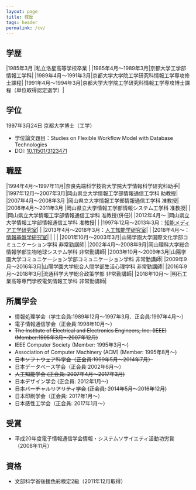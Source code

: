```yaml
---
layout: page
title: 経歴
tags: header
permalink: /cv/
---
```

## 学歴

|1985年3月          |私立洛星高等学校卒業   |
|1985年4月〜1989年3月|京都大学工学部情報工学科|
|1989年4月〜1991年3月|京都大学大学院工学研究科情報工学専攻修士課程|
|1991年4月〜1994年3月|京都大学大学院工学研究科情報工学専攻博士課程（単位取得認定退学）|

## 学位

1997年3月24日 京都大学博士（工学）

- 学位論文題目：Studies on Flexible Workflow Model with Database Technologies
- DOI: [10.11501/3123471](http://dx.doi.org/10.11501/3123471)

## 職歴

|1994年4月〜1997年11月|奈良先端科学技術大学院大学情報科学研究科助手|
|1997年12月〜2007年3月|岡山県立大学情報工学部情報通信工学科 助教授|
|2007年4月〜2008年3月 |岡山県立大学情報工学部情報通信工学科 准教授|
|2008年4月〜2011年3月 |岡山県立大学情報工学部情報システム工学科 准教授|
|                   |岡山県立大学情報工学部情報通信工学科 准教授(併任)|
|2012年4月〜         |岡山県立大学情報工学部情報通信工学科 准教授|
|                   |1997年12月〜2013年3月：[知能メディア工学研究室](http://opu-yokotalab.com/)|
|                   |2013年4月〜2018年3月：[人工知能学研究室](http://www-ail.c.oka-pu.ac.jp/)|
|                   |2018年4月〜：[情報基盤学研究室](https://www.kunilab.org/)|
|                   |                                 |
|2001年10月〜2003年3月|山陽学園大学国際文化学部コミュニケーション学科 非常勤講師|
|2002年4月〜2008年9月|岡山理科大学総合情報学部生物地球システム学科 非常勤講師|
|2003年10月〜2009年3月|山陽学園大学コミュニケーション学部コミュニケーション学科 非常勤講師|
|2009年9月〜2016年3月|山陽学園大学総合人間学部生活心理学科 非常勤講師|
|2016年9月〜2018年3月|流通科学大学総合政策学部 非常勤講師|
|2018年10月〜        |明石工業高等専門学校電気情報工学科 非常勤講師|

## 所属学会

- 情報処理学会（学生会員:1989年12月〜1997年3月、正会員:1997年4月〜）
- 電子情報通信学会（正会員:1998年10月〜）
- ~~The Institute of Electrical and Electronics Engineers, Inc. (IEEE) (Member:1995年3月〜2007年12月)~~
- IEEE Computer Society (Member: 1995年3月〜)
- Association of Computer Machinery (ACM) (Member: 1995年8月〜)
- ~~日本ソフトウェア科学会（正会員:1999年5月〜2014年7月）~~
- 日本データベース学会（正会員:2002年6月〜）
- ~~人工知能学会 (正会員: 2007年4月〜2017年3月)~~
- 日本デザイン学会 (正会員: 2012年1月〜)
- ~~日本バーチャルリアリティ学会 (正会員: 2014年5月〜2016年12月)~~
- 日本印刷学会（正会員: 2017年1月〜）
- 日本感性工学会（正会員: 2017年1月〜）

## 受賞

- 平成20年度電子情報通信学会情報・システムソサイエティ活動功労賞（2008年11月）

## 資格

- 文部科学省後援色彩検定2級（2011年12月取得）
